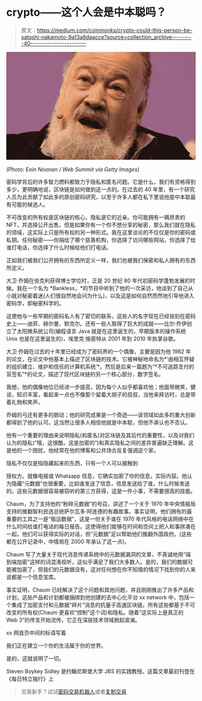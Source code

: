 # crypto——这个人会是中本聪吗？

> 原文：<https://medium.com/coinmonks/crypto-could-this-person-be-satoshi-nakamoto-9a13a6daacce?source=collection_archive---------40----------------------->

![](img/52320db637b6911d312c530bc52791cc.png)

*(Photo: Eoin Noonan / Web Summit via Getty Images)*

密码学背后的许多智力燃料都致力于隐私和匿名问题。它是什么，我们有资格得到多少，更明确地说，区块链是如何做到这一点的。在过去的 40 年里，有一个研究人员为此贡献了如此多的原创密码研究，以至于许多人都在私下里说他是中本聪最有可能的候选人。

不可改变的所有权是区块链的核心，隐私是它的近亲。你可能拥有一辆昂贵的 NFT，并选择公开出售。但是如果你有一个你不想分享的秘密，那么我们就在隐私的领域，这实际上只是所有权的另一种形式。我在这里谈论的不仅仅是你的密码或私钥。任何秘密——你捐给了哪个慈善机构，你选择了访问哪些网站，你选择了给谁打电话，你选择了什么时候给他们打电话。

正如我们被我们公开拥有的东西所定义一样，我们也被我们保密和私人拥有的东西所定义。

大卫·乔姆在伯克利获得博士学位时，正是 20 世纪 80 年代初密码学蓬勃发展的时候。我在一个名为 *Bankless，*的节目中听到了他的一次采访，他谈到了自己从小就对秘密着迷(人们很自然地会问为什么)，以及这是如何自然而然地引导他进入密码学，即秘密科学的。

这使他与一些早期的密码名人有了密切的联系，这些人的名字现在已经铭刻在密码史上——迪菲、赫尔曼、默克尔。还有一些人取得了巨大的成就——比尔·乔伊创立了太阳微系统公司(编程语言 Java 就是在这里诞生的，早期版本的操作系统 Unix 也是在这里诞生的)，埃里克·施密特从 2001 年到 2010 年执掌谷歌。

大卫·乔姆在过去的十年里已经成为了密码界的一个偶像，主要是因为他 1982 年的论文，在论文中他基本上描述了区块链的技术。它被神秘地命名为*‘由相互怀疑的组织建立、维护和信任的计算机系统’*。然后是后来一篇题为“*不可追踪支付的盲签名”*的论文，描述了现代区块链的另一个核心部分，数字签名。

我想，他的偶像地位已经进一步提高，因为每个人似乎都喜欢他；他面带微笑，健谈，知识丰富，看起来一点也不像那个留着大胡子的叔叔，当他来拜访时，总是带着礼物和笑声。

乔姆的弓还有更多的颤动；他的研究成果是一个奇迹——该领域如此多的重大创新都得到了他的认可。这当然让很多人相信他就是中本聪，但他不承认也不否认。

他有一个重要的理由来说明隐私(和匿名)对区块链及其后代的重要性，以及对我们认为的隐私(“哦，这很酷，这是加密的”)和真实隐私之间的差异普遍缺乏理解。这是他的一个困扰，他经常在他的博客和公共场合反复强调这个家。

隐私不仅仅是指隐藏起来的东西，只有一个人可以接触到

授权方。就像电报或 Whatsapp 信息，它确实加密了你的信息，实际内容。他认为隐藏“元数据”也很重要，比如谁发送了信息，信息发送给了谁，什么时候发送的。这些元数据很容易被窃听的第三方获得，这是一件小事，不需要很高的技能。

Chaum，为了支持他的“粉碎元数据”的号召，讲述了一个关于 1970 年中央情报局支持的推翻智利民选总统萨尔瓦多·阿连德的有趣故事。事实证明，他们拥有的最重要的工具之一是“贩运数据”，这是一份关于谁在 1970 年代风格的电话网络中在什么时间给谁打电话的每日报告。这使得他们能够在时间和空间上把人和事拼凑在一起。他们可以获得实际的对话，但“元数据”足以帮助他们推翻外国政府。(这些都在公开记录中，中情局在 2000 年承认了这一点)。

Chaum 写了大量关于现代消息传递系统中的元数据漏洞的文章，不真诚地用“端到端加密”这样的词混淆视听，这似乎满足了我们大多数人。是的，我们的数据可能被加密了，但我们的元数据没有，这对任何想在你不知情的情况下找到你的人来说都是一个信息宝库。

事实证明，Chaum 已经解决了这个问题和其他问题，并且刚刚推出了许多产品和计划，这些产品和计划都被捆绑到他创建的去中心化平台 xx network 中，包括一个集成了加密支付和元数据“碎片”消息的抗量子高速区块链。所有这些都基于不可改变的所有权(Chaum 更喜欢“控制”这个词)和隐私。随着“这实际上是真正的 Web 3”的传言开始流传，它正在深层技术领域掀起波澜。

xx 网首页中间的标语写着

我们正在建立一个你的生活属于你的世界。

是的，这就说明了一切。

Steven Boykey Sidley 是约翰尼斯堡大学 JBS 的实践教授。这篇文章最初刊登在《每日特立独行》上

> 交易新手？试试[密码交易机器人](/coinmonks/crypto-trading-bot-c2ffce8acb2a)或者[复制交易](/coinmonks/top-10-crypto-copy-trading-platforms-for-beginners-d0c37c7d698c)
